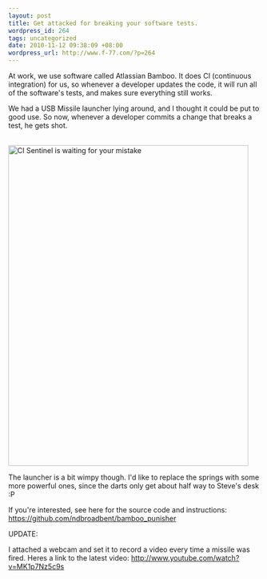 ```yaml
---
layout: post
title: Get attacked for breaking your software tests.
wordpress_id: 264
tags: uncategorized
date: 2010-11-12 09:38:09 +08:00
wordpress_url: http://www.f-77.com/?p=264
---
```

At work, we use software called Atlassian Bamboo. It does CI (continuous integration) for us, so whenever a developer updates the code, it will run all of the software's tests, and makes sure everything still works.

We had a USB Missile launcher lying around, and I thought it could be put to good use. So now, whenever a developer commits a change that breaks a test, he gets shot.

<br>
<a href="http://www.f-77.com/wp-content/uploads/2010/11/Photo-Nov-11-17-21-55.jpg"><img src="http://www.f-77.com/wp-content/uploads/2010/11/Photo-Nov-11-17-21-55.jpg" alt="CI Sentinel is waiting for your mistake" title="CI Sentinel" width="480" height="640" class="size-full wp-image-268" /></a>
<br>

The launcher is a bit wimpy though. I'd like to replace the springs with some more powerful ones, since the darts only get about half way to Steve's desk :P

If you're interested, see here for the source code and instructions:
<a href="https://github.com/ndbroadbent/bamboo_punisher">https://github.com/ndbroadbent/bamboo_punisher</a>

UPDATE:

I attached a webcam and set it to record a video every time a missile was fired. Heres a link to the latest video:  http://www.youtube.com/watch?v=MK1p7Nz5c9s

